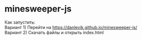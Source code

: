 # minesweeper-js
Как запустить:
<br>
Вариант 1) Перейти на https://danlevik.github.io/minesweeper-js/
<br>
Вариант 2) Скачать файлы и открыть index.html
